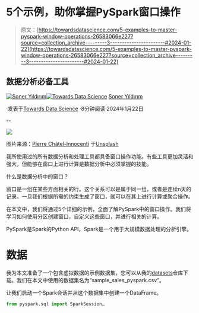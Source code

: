 # 5个示例，助你掌握PySpark窗口操作

> 原文：[https://towardsdatascience.com/5-examples-to-master-pyspark-window-operations-26583066e227?source=collection_archive---------3-----------------------#2024-01-22](https://towardsdatascience.com/5-examples-to-master-pyspark-window-operations-26583066e227?source=collection_archive---------3-----------------------#2024-01-22)

## 数据分析必备工具

[](https://sonery.medium.com/?source=post_page---byline--26583066e227--------------------------------)[![Soner Yıldırım](../Images/c589572e9d1ee176cd4f5a0008173f1b.png)](https://sonery.medium.com/?source=post_page---byline--26583066e227--------------------------------)[](https://towardsdatascience.com/?source=post_page---byline--26583066e227--------------------------------)[![Towards Data Science](../Images/a6ff2676ffcc0c7aad8aaf1d79379785.png)](https://towardsdatascience.com/?source=post_page---byline--26583066e227--------------------------------) [Soner Yıldırım](https://sonery.medium.com/?source=post_page---byline--26583066e227--------------------------------)

·发表于[Towards Data Science](https://towardsdatascience.com/?source=post_page---byline--26583066e227--------------------------------) ·8分钟阅读·2024年1月22日

--

![](../Images/b555efeea498ae8a2fe5917442513e28.png)

图片来源：[Pierre Châtel-Innocenti](https://unsplash.com/@chatelp?utm_content=creditCopyText&utm_medium=referral&utm_source=unsplash) 于[Unsplash](https://unsplash.com/photos/white-and-beige-building-windows-F4VHOj76D0o?utm_content=creditCopyText&utm_medium=referral&utm_source=unsplash)

我所使用过的所有数据分析和处理工具都具备窗口操作功能。有些工具更加灵活和强大，但能够在窗口上进行计算是数据分析中必须掌握的技能。

什么是数据分析中的窗口？

窗口是一组在某些方面相关的行。这个关系可以是属于同一组，或者是连续n天的记录。一旦我们根据所需的约束生成了窗口，就可以在其上进行计算或聚合操作。

在本文中，我们将通过5个详细的示例，全面了解PySpark中的窗口操作。我们将学习如何使用分区创建窗口，自定义这些窗口，并进行相关的计算。

PySpark是Spark的Python API，Spark是一个用于大规模数据处理的分析引擎。

# 数据

我为本文准备了一个包含虚拟数据的示例数据集，您可以从我的[datasets](https://github.com/SonerYldrm/datasets/tree/main)仓库下载。我们在本文中使用的数据集名为“sample_sales_pyspark.csv”。

让我们启动一个Spark会话并从这个数据集中创建一个DataFrame。

```py
from pyspark.sql import SparkSession…
```
